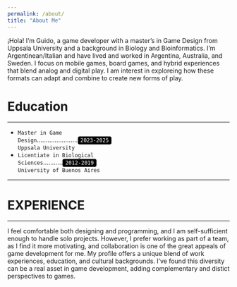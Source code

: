 ```yaml
---
permalink: /about/
title: "About Me"
---
```


¡Hola! I’m Guido, a game developer with a master’s in Game Design from Uppsala University and a background in Biology and Bioinformatics. I’m Argentinean/Italian and have lived and worked in Argentina, Australia, and Sweden. I focus on mobile games, board games, and hybrid experiences that blend analog and digital play. I am interest in exploreing how these formats can adapt and combine to create new forms of play.

# Education
---
- <code>Master in Game Design</code>.......................<code style="background:black; color:white; padding:2px 6px; border-radius:4px;">2023-2025</code><br>
`Uppsala University`
- <code>Licentiate in Biological Sciences</code>...........<code style="background:black; color:white; padding:2px 6px; border-radius:4px;">2012-2019</code><br>
  `University of Buenos Aires`

---

# EXPERIENCE
---
I feel comfortable both designing and programming, and I am self-sufficient enough to handle solo projects. However, I prefer working as part of a team, as I find it more motivating, and collaboration is one of the great appeals of game development for me. My profile offers a unique blend of work experiences, education, and cultural backgrounds. I’ve found this diversity can be a real asset in game development, adding complementary and distict perspectives to games.

